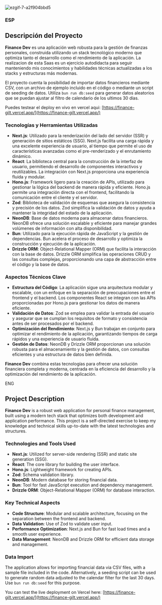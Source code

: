 

![ezgif-7-a2f904bbd5](https://github.com/user-attachments/assets/68e718db-3a8b-46e9-ad51-921cb0069a56)


### ESP
## Descripción del Proyecto

**Finance Dev** es una aplicación web robusta para la gestión de finanzas personales, construida utilizando un stack tecnológico moderno que optimiza tanto el desarrollo como el rendimiento de la aplicación.
La realizacion de esta Saas es un ejercicio autodidacta para seguir manteniendo mis conocimientos y habilidades técnicas actualizadas a los stacks y estructuras más modernas.

El proyecto cuenta la posibilidad de importar datos financieros mediante CSV, con un archivo de ejemplo incluido en el código o mediante un script de seeding de datos. Utiliza `bun run db:seed` para generar datos aleatorios que se puedan ajustar al filtro de calendario de los ultimos 30 días.

Puedes testear el deploy en vivo en vercel aqui:
[https://finance-gilt.vercel.app/](https://finance-gilt.vercel.app/)

### Tecnologías y Herramientas Utilizadas

- **Next.js**: Utilizado para la renderización del lado del servidor (SSR) y generación de sitios estáticos (SSG). Next.js facilita una carga rápida y una excelente experiencia de usuario, al tiempo que permite el uso de características avanzadas como el pre-renderizado y el enrutamiento dinámico.
- **React**: La biblioteca central para la construcción de la interfaz de usuario, permitiendo el desarrollo de componentes interactivos y reutilizables. La integración con Next.js proporciona una experiencia fluida y modular.
- **Hono.js**: Framework ligero para la creación de APIs, utilizado para gestionar la lógica del backend de manera rápida y eficiente. Hono.js permite una integración directa con el frontend, facilitando la comunicación entre el cliente y el servidor.
- **Zod**: Biblioteca de validación de esquemas que asegura la consistencia y precisión de los datos. Zod simplifica la validación de datos y ayuda a mantener la integridad del estado de la aplicación.
- **NeonDB**: Base de datos moderna para almacenar datos financieros. NeonDB ofrece una solución escalable y eficiente para manejar grandes volúmenes de información con alta disponibilidad.
- **Bun**: Utilizado para la ejecución rápida de JavaScript y la gestión de dependencias. Bun acelera el proceso de desarrollo y optimiza la construcción y ejecución de la aplicación.
- **Drizzle ORM**: Object-Relational Mapper (ORM) que facilita la interacción con la base de datos. Drizzle ORM simplifica las operaciones CRUD y las consultas complejas, proporcionando una capa de abstracción entre el código y la base de datos.

### Aspectos Técnicos Clave

- **Estructura del Código**: La aplicación sigue una arquitectura modular y escalable, con un enfoque en la separación de preocupaciones entre el frontend y el backend. Los componentes React se integran con las APIs proporcionadas por Hono.js para gestionar los datos de manera eficiente.
- **Validación de Datos**: Zod se emplea para validar la entrada del usuario y asegurar que se cumplan los requisitos de formato y consistencia antes de ser procesados por el backend.
- **Optimización del Rendimiento**: Next.js y Bun trabajan en conjunto para optimizar el rendimiento de la aplicación, garantizando tiempos de carga rápidos y una experiencia de usuario fluida.
- **Gestión de Datos**: NeonDB y Drizzle ORM proporcionan una solución robusta para el almacenamiento y la gestión de datos, con consultas eficientes y una estructura de datos bien definida.

**Finance Dev** combina estas tecnologías para ofrecer una solución financiera completa y moderna, centrada en la eficiencia del desarrollo y la optimización del rendimiento de la aplicación.


ENG

## Project Description

**Finance Dev** is a robust web application for personal finance management, built using a modern tech stack that optimizes both development and application performance. This project is a self-directed exercise to keep my knowledge and technical skills up-to-date with the latest technologies and structures.

### Technologies and Tools Used

- **Next.js**: Utilized for server-side rendering (SSR) and static site generation (SSG).
- **React**: The core library for building the user interface.
- **Hono.js**: Lightweight framework for creating APIs.
- **Zod**: Schema validation library.
- **NeonDB**: Modern database for storing financial data.
- **Bun**: Tool for fast JavaScript execution and dependency management.
- **Drizzle ORM**: Object-Relational Mapper (ORM) for database interaction.

### Key Technical Aspects

- **Code Structure**: Modular and scalable architecture, focusing on the separation between the frontend and backend.
- **Data Validation**: Use of Zod to validate user input.
- **Performance Optimization**: Next.js and Bun for fast load times and a smooth user experience.
- **Data Management**: NeonDB and Drizzle ORM for efficient data storage and management.

### Data Import

The application allows for importing financial data via CSV files, with a sample file included in the code. Alternatively, a seeding script can be used to generate random data adjusted to the calendar filter for the last 30 days. Use `bun run db:seed` for this purpose.

You can test the live deployment on Vercel here: [https://finance-gilt.vercel.app/](https://finance-gilt.vercel.app/)
